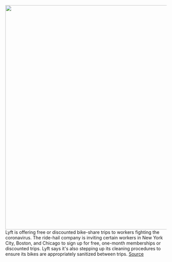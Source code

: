 <img src='https://cdn.vox-cdn.com/thumbor/Ii8URFUNPlgh1l3JMmRsJtZTkHY=/0x0:5097x3414/1200x800/filters:focal(2142x1300:2956x2114)/cdn.vox-cdn.com/uploads/chorus_image/image/66554533/1204321210.jpg.0.jpg' width='700px' /><br/>
Lyft is offering free or discounted bike-share trips to workers fighting the coronavirus. The ride-hail company is inviting certain workers in New York City, Boston, and Chicago to sign up for free, one-month memberships or discounted trips. Lyft says it's also stepping up its cleaning procedures to ensure its bikes are appropriately sanitized between trips.
<a href='https://www.theverge.com/2020/3/25/21194184/lyft-bike-share-coronavirus-discount-free-nyc-chicago-boston'> Source <a/>